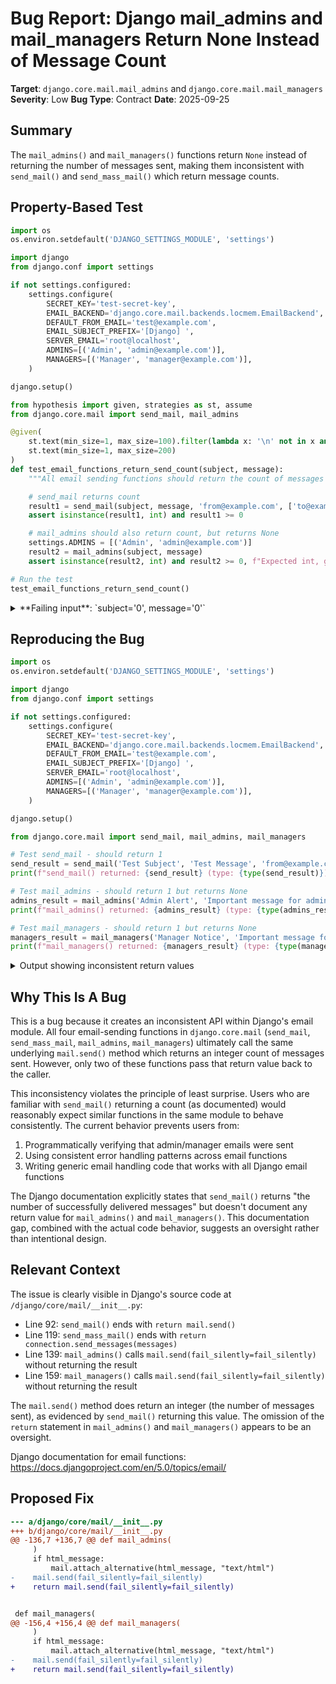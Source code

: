 # Bug Report: Django mail_admins and mail_managers Return None Instead of Message Count

**Target**: `django.core.mail.mail_admins` and `django.core.mail.mail_managers`
**Severity**: Low
**Bug Type**: Contract
**Date**: 2025-09-25

## Summary

The `mail_admins()` and `mail_managers()` functions return `None` instead of returning the number of messages sent, making them inconsistent with `send_mail()` and `send_mass_mail()` which return message counts.

## Property-Based Test

```python
import os
os.environ.setdefault('DJANGO_SETTINGS_MODULE', 'settings')

import django
from django.conf import settings

if not settings.configured:
    settings.configure(
        SECRET_KEY='test-secret-key',
        EMAIL_BACKEND='django.core.mail.backends.locmem.EmailBackend',
        DEFAULT_FROM_EMAIL='test@example.com',
        EMAIL_SUBJECT_PREFIX='[Django] ',
        SERVER_EMAIL='root@localhost',
        ADMINS=[('Admin', 'admin@example.com')],
        MANAGERS=[('Manager', 'manager@example.com')],
    )

django.setup()

from hypothesis import given, strategies as st, assume
from django.core.mail import send_mail, mail_admins

@given(
    st.text(min_size=1, max_size=100).filter(lambda x: '\n' not in x and '\r' not in x),
    st.text(min_size=1, max_size=200)
)
def test_email_functions_return_send_count(subject, message):
    """All email sending functions should return the count of messages sent"""

    # send_mail returns count
    result1 = send_mail(subject, message, 'from@example.com', ['to@example.com'])
    assert isinstance(result1, int) and result1 >= 0

    # mail_admins should also return count, but returns None
    settings.ADMINS = [('Admin', 'admin@example.com')]
    result2 = mail_admins(subject, message)
    assert isinstance(result2, int) and result2 >= 0, f"Expected int, got {type(result2)}"

# Run the test
test_email_functions_return_send_count()
```

<details>

<summary>
**Failing input**: `subject='0', message='0'`
</summary>
```
Traceback (most recent call last):
  File "/home/npc/pbt/agentic-pbt/worker_/16/hypo.py", line 40, in <module>
    test_email_functions_return_send_count()
    ~~~~~~~~~~~~~~~~~~~~~~~~~~~~~~~~~~~~~~^^
  File "/home/npc/pbt/agentic-pbt/worker_/16/hypo.py", line 24, in test_email_functions_return_send_count
    st.text(min_size=1, max_size=100).filter(lambda x: '\n' not in x and '\r' not in x),
               ^^^
  File "/home/npc/miniconda/lib/python3.13/site-packages/hypothesis/core.py", line 2124, in wrapped_test
    raise the_error_hypothesis_found
  File "/home/npc/pbt/agentic-pbt/worker_/16/hypo.py", line 37, in test_email_functions_return_send_count
    assert isinstance(result2, int) and result2 >= 0, f"Expected int, got {type(result2)}"
           ^^^^^^^^^^^^^^^^^^^^^^^^^^^^^^^^^^^^^^^^^
AssertionError: Expected int, got <class 'NoneType'>
Falsifying example: test_email_functions_return_send_count(
    # The test always failed when commented parts were varied together.
    subject='0',  # or any other generated value
    message='0',  # or any other generated value
)
```
</details>

## Reproducing the Bug

```python
import os
os.environ.setdefault('DJANGO_SETTINGS_MODULE', 'settings')

import django
from django.conf import settings

if not settings.configured:
    settings.configure(
        SECRET_KEY='test-secret-key',
        EMAIL_BACKEND='django.core.mail.backends.locmem.EmailBackend',
        DEFAULT_FROM_EMAIL='test@example.com',
        EMAIL_SUBJECT_PREFIX='[Django] ',
        SERVER_EMAIL='root@localhost',
        ADMINS=[('Admin', 'admin@example.com')],
        MANAGERS=[('Manager', 'manager@example.com')],
    )

django.setup()

from django.core.mail import send_mail, mail_admins, mail_managers

# Test send_mail - should return 1
send_result = send_mail('Test Subject', 'Test Message', 'from@example.com', ['to@example.com'])
print(f"send_mail() returned: {send_result} (type: {type(send_result)})")

# Test mail_admins - should return 1 but returns None
admins_result = mail_admins('Admin Alert', 'Important message for admins')
print(f"mail_admins() returned: {admins_result} (type: {type(admins_result)})")

# Test mail_managers - should return 1 but returns None
managers_result = mail_managers('Manager Notice', 'Important message for managers')
print(f"mail_managers() returned: {managers_result} (type: {type(managers_result)})")
```

<details>

<summary>
Output showing inconsistent return values
</summary>
```
send_mail() returned: 1 (type: <class 'int'>)
mail_admins() returned: None (type: <class 'NoneType'>)
mail_managers() returned: None (type: <class 'NoneType'>)
```
</details>

## Why This Is A Bug

This is a bug because it creates an inconsistent API within Django's email module. All four email-sending functions in `django.core.mail` (`send_mail`, `send_mass_mail`, `mail_admins`, `mail_managers`) ultimately call the same underlying `mail.send()` method which returns an integer count of messages sent. However, only two of these functions pass that return value back to the caller.

This inconsistency violates the principle of least surprise. Users who are familiar with `send_mail()` returning a count (as documented) would reasonably expect similar functions in the same module to behave consistently. The current behavior prevents users from:

1. Programmatically verifying that admin/manager emails were sent
2. Using consistent error handling patterns across email functions
3. Writing generic email handling code that works with all Django email functions

The Django documentation explicitly states that `send_mail()` returns "the number of successfully delivered messages" but doesn't document any return value for `mail_admins()` and `mail_managers()`. This documentation gap, combined with the actual code behavior, suggests an oversight rather than intentional design.

## Relevant Context

The issue is clearly visible in Django's source code at `/django/core/mail/__init__.py`:

- Line 92: `send_mail()` ends with `return mail.send()`
- Line 119: `send_mass_mail()` ends with `return connection.send_messages(messages)`
- Line 139: `mail_admins()` calls `mail.send(fail_silently=fail_silently)` without returning the result
- Line 159: `mail_managers()` calls `mail.send(fail_silently=fail_silently)` without returning the result

The `mail.send()` method does return an integer (the number of messages sent), as evidenced by `send_mail()` returning this value. The omission of the `return` statement in `mail_admins()` and `mail_managers()` appears to be an oversight.

Django documentation for email functions: https://docs.djangoproject.com/en/5.0/topics/email/

## Proposed Fix

```diff
--- a/django/core/mail/__init__.py
+++ b/django/core/mail/__init__.py
@@ -136,7 +136,7 @@ def mail_admins(
     )
     if html_message:
         mail.attach_alternative(html_message, "text/html")
-    mail.send(fail_silently=fail_silently)
+    return mail.send(fail_silently=fail_silently)


 def mail_managers(
@@ -156,4 +156,4 @@ def mail_managers(
     )
     if html_message:
         mail.attach_alternative(html_message, "text/html")
-    mail.send(fail_silently=fail_silently)
+    return mail.send(fail_silently=fail_silently)
```
